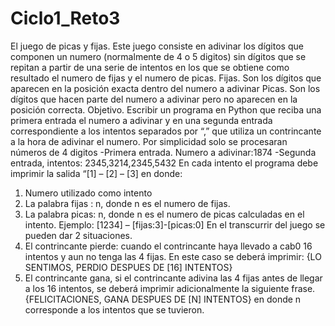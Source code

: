 # Ciclo1_Reto3
El juego de picas y fijas.
Este juego consiste en adivinar los dígitos  que   componen un numero (normalmente de  4 o 5 digitos)  sin  dígitos que se  repitan  a partir de una serie de  intentos  en los que  se obtiene   como resultado  el numero de fijas y el numero  de picas. 
Fijas.  Son los   dígitos que aparecen  en la posición exacta  dentro del   numero a  adivinar 
Picas. Son los dígitos que   hacen parte del numero  a adivinar  pero no aparecen  en la posición correcta. 
Objetivo. Escribir un programa en Python que reciba una primera   entrada el numero  a adivinar  y en una segunda entrada  correspondiente a los intentos separados por “,”  que utiliza un contrincante a la hora de  adivinar el numero. Por simplicidad solo se procesaran números de 4 digitos 
-Primera   entrada. Numero a adivinar:1874
-Segunda entrada, intentos: 2345,3214,2345,5432
En cada intento  el programa debe imprimir la  salida “[1] – [2] – [3] en donde:
1.	Numero utilizado como intento
2.	La palabra fijas : n,  donde n es el numero de fijas. 
3.	La palabra picas: n,  donde n es el numero de  picas  calculadas  en el intento. 
Ejemplo: [1234] – [fijas:3]-[picas:0]
En el transcurrir  del juego  se pueden dar  2 situaciones. 
1.	El contrincante pierde: cuando el  contrincante haya llevado  a cab0 16 intentos  y aun no tenga   las 4 fijas.  En este   caso se deberá   imprimir: {LO SENTIMOS, PERDIO DESPUES DE [16] INTENTOS}
2.	El contrincante   gana, si el contrincante adivina  las 4  fijas  antes de llegar a los 16 intentos, se  deberá imprimir  adicionalmente  la siguiente  frase. {FELICITACIONES, GANA  DESPUES DE [N] INTENTOS} en  donde n  corresponde a los intentos  que se tuvieron. 
